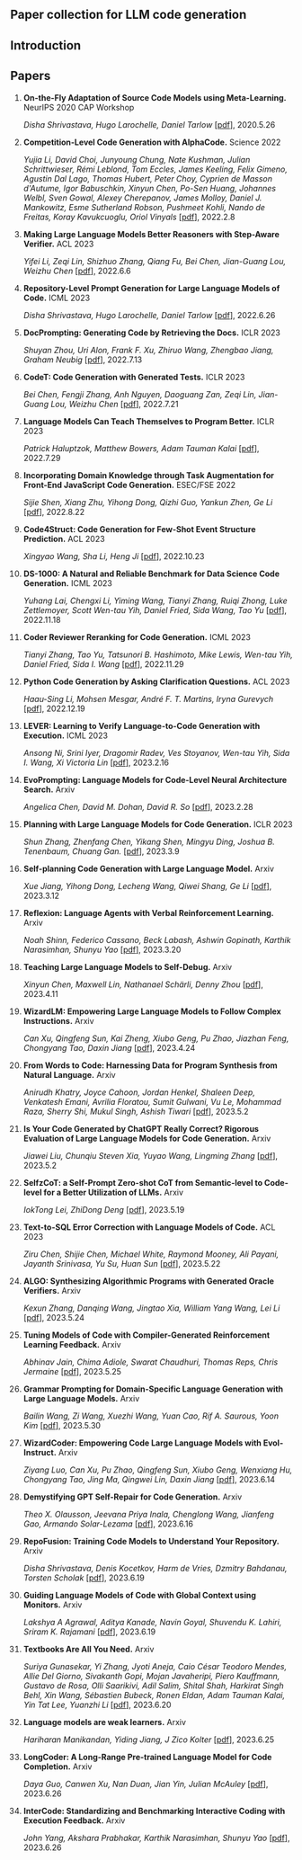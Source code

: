 ## Paper collection for LLM code generation

## Introduction

## Papers

1. **On-the-Fly Adaptation of Source Code Models using Meta-Learning.** NeurIPS 2020 CAP Workshop

    *Disha Shrivastava, Hugo Larochelle, Daniel Tarlow*  [[pdf](https://arxiv.org/abs/2003.11768v1)], 2020.5.26

1. **Competition-Level Code Generation with AlphaCode.** Science 2022
   
    *Yujia Li, David Choi, Junyoung Chung, Nate Kushman, Julian Schrittwieser, Rémi Leblond, Tom Eccles, James Keeling, Felix Gimeno, Agustin Dal Lago, Thomas Hubert, Peter Choy, Cyprien de Masson d'Autume, Igor Babuschkin, Xinyun Chen, Po-Sen Huang, Johannes Welbl, Sven Gowal, Alexey Cherepanov, James Molloy, Daniel J. Mankowitz, Esme Sutherland Robson, Pushmeet Kohli, Nando de Freitas, Koray Kavukcuoglu, Oriol Vinyals*  [[pdf](https://arxiv.org/abs/2203.07814)], 2022.2.8

1. **Making Large Language Models Better Reasoners with Step-Aware Verifier.** ACL 2023

   *Yifei Li, Zeqi Lin, Shizhuo Zhang, Qiang Fu, Bei Chen, Jian-Guang Lou, Weizhu Chen*  [[pdf](https://arxiv.org/abs/2206.02336)], 2022.6.6

1. **Repository-Level Prompt Generation for Large Language Models of Code.** ICML 2023

    *Disha Shrivastava, Hugo Larochelle, Daniel Tarlow*  [[pdf](https://arxiv.org/abs/2206.12839)], 2022.6.26

1. **DocPrompting: Generating Code by Retrieving the Docs.** ICLR 2023

    *Shuyan Zhou, Uri Alon, Frank F. Xu, Zhiruo Wang, Zhengbao Jiang, Graham Neubig*  [[pdf](https://arxiv.org/abs/2207.05987)], 2022.7.13

1. **CodeT: Code Generation with Generated Tests.** ICLR 2023

    *Bei Chen, Fengji Zhang, Anh Nguyen, Daoguang Zan, Zeqi Lin, Jian-Guang Lou, Weizhu Chen*  [[pdf](https://arxiv.org/abs/2207.10397)], 2022.7.21

1. **Language Models Can Teach Themselves to Program Better.** ICLR 2023

    *Patrick Haluptzok, Matthew Bowers, Adam Tauman Kalai*  [[pdf](https://arxiv.org/abs/2207.14502)], 2022.7.29

1. **Incorporating Domain Knowledge through Task Augmentation for Front-End JavaScript Code Generation.** ESEC/FSE 2022

    *Sijie Shen, Xiang Zhu, Yihong Dong, Qizhi Guo, Yankun Zhen, Ge Li*  [[pdf](https://arxiv.org/abs/2208.10091)], 2022.8.22

1. **Code4Struct: Code Generation for Few-Shot Event Structure Prediction.** ACL 2023

    *Xingyao Wang, Sha Li, Heng Ji*  [[pdf](https://arxiv.org/abs/2210.12810)], 2022.10.23

1. **DS-1000: A Natural and Reliable Benchmark for Data Science Code Generation.** ICML 2023

    *Yuhang Lai, Chengxi Li, Yiming Wang, Tianyi Zhang, Ruiqi Zhong, Luke Zettlemoyer, Scott Wen-tau Yih, Daniel Fried, Sida Wang, Tao Yu*  [[pdf](https://arxiv.org/abs/2211.11501)], 2022.11.18

1. **Coder Reviewer Reranking for Code Generation.** ICML 2023

    *Tianyi Zhang, Tao Yu, Tatsunori B. Hashimoto, Mike Lewis, Wen-tau Yih, Daniel Fried, Sida I. Wang*  [[pdf](https://arxiv.org/abs/2211.16490)], 2022.11.29

1. **Python Code Generation by Asking Clarification Questions.** ACL 2023

    *Haau-Sing Li, Mohsen Mesgar, André F. T. Martins, Iryna Gurevych*  [[pdf](https://arxiv.org/abs/2212.09885)], 2022.12.19

1. **LEVER: Learning to Verify Language-to-Code Generation with Execution.** ICML 2023

    *Ansong Ni, Srini Iyer, Dragomir Radev, Ves Stoyanov, Wen-tau Yih, Sida I. Wang, Xi Victoria Lin*  [[pdf](https://arxiv.org/abs/2302.08468)], 2023.2.16
   
1. **EvoPrompting: Language Models for Code-Level Neural Architecture Search.** Arxiv

    *Angelica Chen, David M. Dohan, David R. So*  [[pdf](https://arxiv.org/abs/2302.14838)], 2023.2.28
   
1. **Planning with Large Language Models for Code Generation.** ICLR 2023

    *Shun Zhang, Zhenfang Chen, Yikang Shen, Mingyu Ding, Joshua B. Tenenbaum, Chuang Gan.*  [[pdf](https://arxiv.org/abs/2303.05510)], 2023.3.9
   
1. **Self-planning Code Generation with Large Language Model.** Arxiv

    *Xue Jiang, Yihong Dong, Lecheng Wang, Qiwei Shang, Ge Li*  [[pdf](https://arxiv.org/abs/2303.06689)], 2023.3.12
   
1. **Reflexion: Language Agents with Verbal Reinforcement Learning.** Arxiv

    *Noah Shinn, Federico Cassano, Beck Labash, Ashwin Gopinath, Karthik Narasimhan, Shunyu Yao*  [[pdf](https://arxiv.org/abs/2303.11366)], 2023.3.20

1. **Teaching Large Language Models to Self-Debug.** Arxiv

    *Xinyun Chen, Maxwell Lin, Nathanael Schärli, Denny Zhou*  [[pdf](https://arxiv.org/abs/2304.05128)], 2023.4.11

1. **WizardLM: Empowering Large Language Models to Follow Complex Instructions.** Arxiv

    *Can Xu, Qingfeng Sun, Kai Zheng, Xiubo Geng, Pu Zhao, Jiazhan Feng, Chongyang Tao, Daxin Jiang*  [[pdf](https://arxiv.org/abs/2304.12244)], 2023.4.24

1. **From Words to Code: Harnessing Data for Program Synthesis from Natural Language.** Arxiv

    *Anirudh Khatry, Joyce Cahoon, Jordan Henkel, Shaleen Deep, Venkatesh Emani, Avrilia Floratou, Sumit Gulwani, Vu Le, Mohammad Raza, Sherry Shi, Mukul Singh, Ashish Tiwari*  [[pdf](https://arxiv.org/abs/2305.01598)], 2023.5.2

1. **Is Your Code Generated by ChatGPT Really Correct? Rigorous Evaluation of Large Language Models for Code Generation.** Arxiv

    *Jiawei Liu, Chunqiu Steven Xia, Yuyao Wang, Lingming Zhang*  [[pdf](https://arxiv.org/abs/2305.01210)], 2023.5.2

1. **SelfzCoT: a Self-Prompt Zero-shot CoT from Semantic-level to Code-level for a Better Utilization of LLMs.** Arxiv

   *IokTong Lei, ZhiDong Deng*  [[pdf](https://arxiv.org/abs/2305.11461)], 2023.5.19

1. **Text-to-SQL Error Correction with Language Models of Code.** ACL 2023

    *Ziru Chen, Shijie Chen, Michael White, Raymond Mooney, Ali Payani, Jayanth Srinivasa, Yu Su, Huan Sun*  [[pdf](https://arxiv.org/abs/2305.13073)], 2023.5.22

1. **ALGO: Synthesizing Algorithmic Programs with Generated Oracle Verifiers.** Arxiv

    *Kexun Zhang, Danqing Wang, Jingtao Xia, William Yang Wang, Lei Li*  [[pdf](https://arxiv.org/abs/2305.14591)], 2023.5.24

1. **Tuning Models of Code with Compiler-Generated Reinforcement Learning Feedback.** Arxiv
   
    *Abhinav Jain, Chima Adiole, Swarat Chaudhuri, Thomas Reps, Chris Jermaine*  [[pdf](https://arxiv.org/abs/2305.18341)], 2023.5.25

1. **Grammar Prompting for Domain-Specific Language Generation with Large Language Models.** Arxiv

    *Bailin Wang, Zi Wang, Xuezhi Wang, Yuan Cao, Rif A. Saurous, Yoon Kim*  [[pdf](https://arxiv.org/abs/2305.19234)], 2023.5.30
   
1. **WizardCoder: Empowering Code Large Language Models with Evol-Instruct.** Arxiv

    *Ziyang Luo, Can Xu, Pu Zhao, Qingfeng Sun, Xiubo Geng, Wenxiang Hu, Chongyang Tao, Jing Ma, Qingwei Lin, Daxin Jiang*  [[pdf](https://arxiv.org/abs/2306.08568)], 2023.6.14

1. **Demystifying GPT Self-Repair for Code Generation.** Arxiv

    *Theo X. Olausson, Jeevana Priya Inala, Chenglong Wang, Jianfeng Gao, Armando Solar-Lezama*  [[pdf](https://arxiv.org/abs/2306.09896)], 2023.6.16

1. **RepoFusion: Training Code Models to Understand Your Repository.** Arxiv

    *Disha Shrivastava, Denis Kocetkov, Harm de Vries, Dzmitry Bahdanau, Torsten Scholak*  [[pdf](https://arxiv.org/abs/2306.10998)], 2023.6.19

1. **Guiding Language Models of Code with Global Context using Monitors.** Arxiv

    *Lakshya A Agrawal, Aditya Kanade, Navin Goyal, Shuvendu K. Lahiri, Sriram K. Rajamani*  [[pdf](https://arxiv.org/abs//2306.10763)], 2023.6.19

1. **Textbooks Are All You Need.** Arxiv

    *Suriya Gunasekar, Yi Zhang, Jyoti Aneja, Caio César Teodoro Mendes, Allie Del Giorno, Sivakanth Gopi, Mojan Javaheripi, Piero Kauffmann, Gustavo de Rosa, Olli Saarikivi, Adil Salim, Shital Shah, Harkirat Singh Behl, Xin Wang, Sébastien Bubeck, Ronen Eldan, Adam Tauman Kalai, Yin Tat Lee, Yuanzhi Li*  [[pdf](https://arxiv.org/abs/2306.11644)], 2023.6.20

1. **Language models are weak learners.** Arxiv

    *Hariharan Manikandan, Yiding Jiang, J Zico Kolter*  [[pdf](https://arxiv.org/abs/2306.14101)], 2023.6.25

1. **LongCoder: A Long-Range Pre-trained Language Model for Code Completion.** Arxiv

    *Daya Guo, Canwen Xu, Nan Duan, Jian Yin, Julian McAuley*  [[pdf](https://arxiv.org/abs/2306.14893)], 2023.6.26

1. **InterCode: Standardizing and Benchmarking Interactive Coding with Execution Feedback.** Arxiv

    *John Yang, Akshara Prabhakar, Karthik Narasimhan, Shunyu Yao*  [[pdf](https://arxiv.org/abs/2306.14898)], 2023.6.26

